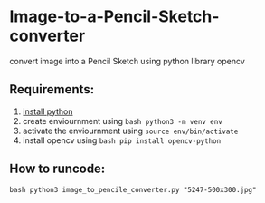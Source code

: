 Image-to-a-Pencil-Sketch-converter
==================================
convert image into a Pencil Sketch using python library opencv

## Requirements:

1.  [install python](https://www.python.org/downloads/)
2.  create enviournment using ```bash python3 -m venv env```
3.  activate the enviournment using ```source env/bin/activate```
4.  install opencv using ```bash pip install opencv-python```

How to runcode:
--------------

```bash python3 image_to_pencile_converter.py "5247-500x300.jpg"```
